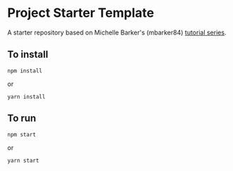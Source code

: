 # Project Starter Template

A starter repository based on Michelle Barker's (mbarker84) [tutorial series](https://css-irl/a-modern-front-end-workflow-part-1).

## To install

```
npm install
```

or

```
yarn install
```

## To run

```
npm start
```

or

```
yarn start
```

